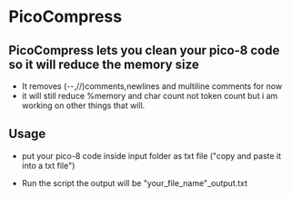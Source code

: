 # PicoCompress
## PicoCompress lets you clean your pico-8 code so it will reduce the memory size

* It removes (--,//)comments,newlines and multiline comments for now
* it will still reduce %memory and char count not token count but i am working on other things that will.

## Usage
* put your pico-8 code inside input folder as txt file ("copy and paste it into a txt file")

* Run the script the output will be "your_file_name"_output.txt

